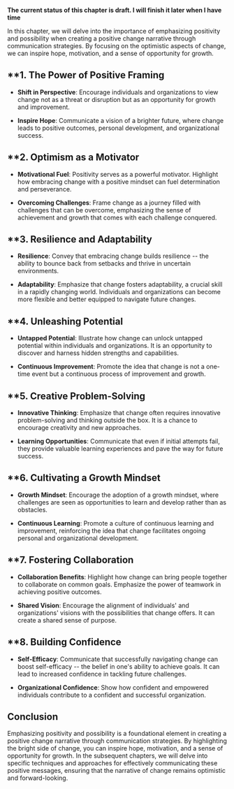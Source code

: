 **The current status of this chapter is draft. I will finish it later when I have time**

In this chapter, we will delve into the importance of emphasizing positivity and possibility when creating a positive change narrative through communication strategies. By focusing on the optimistic aspects of change, we can inspire hope, motivation, and a sense of opportunity for growth.

\*\*1. **The Power of Positive Framing**
----------------------------------------

* **Shift in Perspective**: Encourage individuals and organizations to view change not as a threat or disruption but as an opportunity for growth and improvement.

* **Inspire Hope**: Communicate a vision of a brighter future, where change leads to positive outcomes, personal development, and organizational success.

\*\*2. **Optimism as a Motivator**
----------------------------------

* **Motivational Fuel**: Positivity serves as a powerful motivator. Highlight how embracing change with a positive mindset can fuel determination and perseverance.

* **Overcoming Challenges**: Frame change as a journey filled with challenges that can be overcome, emphasizing the sense of achievement and growth that comes with each challenge conquered.

\*\*3. **Resilience and Adaptability**
--------------------------------------

* **Resilience**: Convey that embracing change builds resilience -- the ability to bounce back from setbacks and thrive in uncertain environments.

* **Adaptability**: Emphasize that change fosters adaptability, a crucial skill in a rapidly changing world. Individuals and organizations can become more flexible and better equipped to navigate future changes.

\*\*4. **Unleashing Potential**
-------------------------------

* **Untapped Potential**: Illustrate how change can unlock untapped potential within individuals and organizations. It is an opportunity to discover and harness hidden strengths and capabilities.

* **Continuous Improvement**: Promote the idea that change is not a one-time event but a continuous process of improvement and growth.

\*\*5. **Creative Problem-Solving**
-----------------------------------

* **Innovative Thinking**: Emphasize that change often requires innovative problem-solving and thinking outside the box. It is a chance to encourage creativity and new approaches.

* **Learning Opportunities**: Communicate that even if initial attempts fail, they provide valuable learning experiences and pave the way for future success.

\*\*6. **Cultivating a Growth Mindset**
---------------------------------------

* **Growth Mindset**: Encourage the adoption of a growth mindset, where challenges are seen as opportunities to learn and develop rather than as obstacles.

* **Continuous Learning**: Promote a culture of continuous learning and improvement, reinforcing the idea that change facilitates ongoing personal and organizational development.

\*\*7. **Fostering Collaboration**
----------------------------------

* **Collaboration Benefits**: Highlight how change can bring people together to collaborate on common goals. Emphasize the power of teamwork in achieving positive outcomes.

* **Shared Vision**: Encourage the alignment of individuals' and organizations' visions with the possibilities that change offers. It can create a shared sense of purpose.

\*\*8. **Building Confidence**
------------------------------

* **Self-Efficacy**: Communicate that successfully navigating change can boost self-efficacy -- the belief in one's ability to achieve goals. It can lead to increased confidence in tackling future challenges.

* **Organizational Confidence**: Show how confident and empowered individuals contribute to a confident and successful organization.

**Conclusion**
--------------

Emphasizing positivity and possibility is a foundational element in creating a positive change narrative through communication strategies. By highlighting the bright side of change, you can inspire hope, motivation, and a sense of opportunity for growth. In the subsequent chapters, we will delve into specific techniques and approaches for effectively communicating these positive messages, ensuring that the narrative of change remains optimistic and forward-looking.
